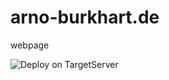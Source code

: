 # arno-burkhart.de
webpage

![Deploy on TargetServer](https://github.com/arburk/arno-burkhart.de/workflows/Deploy%20on%20TargetServer/badge.svg)
